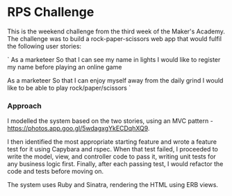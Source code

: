 # RPS Challenge

This is the weekend challenge from the third week of the Maker's Academy. The challenge was to build a rock-paper-scissors web app that would fulfil the following user stories:

`
As a marketeer
So that I can see my name in lights
I would like to register my name before playing an online game

As a marketeer
So that I can enjoy myself away from the daily grind
I would like to be able to play rock/paper/scissors
`

### Approach

I modelled the system based on the two stories, using an MVC pattern - https://photos.app.goo.gl/5wdagxgYkECDqhXQ9. 

I then identified the most appropriate starting feature and wrote a feature test for it using Capybara and rspec. When that test failed, I proceeded to write the model, view, and controller code to pass it, writing unit tests for any business logic first. Finally, after each passing test, I would refactor the code and tests before moving on. 

The system uses Ruby and Sinatra, rendering the HTML using ERB views. 
